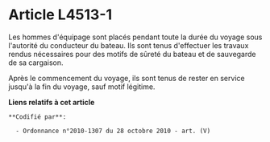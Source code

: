 # Article L4513-1

Les hommes d'équipage sont placés pendant toute la durée du voyage sous l'autorité du conducteur du bateau. Ils sont tenus
d'effectuer les travaux rendus nécessaires pour des motifs de sûreté du bateau et de sauvegarde de sa cargaison.

Après le commencement du voyage, ils sont tenus de rester en service jusqu'à la fin du voyage, sauf motif légitime.

**Liens relatifs à cet article**

	**Codifié par**:

	  - Ordonnance n°2010-1307 du 28 octobre 2010 - art. (V)
